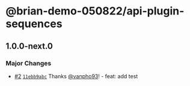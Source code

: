# @brian-demo-050822/api-plugin-sequences

## 1.0.0-next.0

### Major Changes

- [#2](https://github.com/vanpho93/demo-prerelease/pull/2) [`11ebb9abc`](https://github.com/vanpho93/demo-prerelease/commit/11ebb9abc5f4fb20e8e242c41e635770c8b7ef96) Thanks [@vanpho93](https://github.com/vanpho93)! - feat: add test
